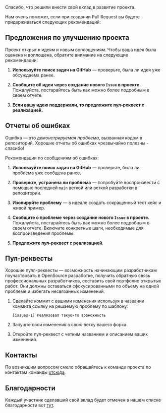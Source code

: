 Спасибо, что решили внести свой вклад в развитие проекта.

Нам очень поможет, если при создании Pull Request вы будете придерживаться следующих рекомендаций:

## Предложения по улучшению проекта

Проект открыт к идеям и новым воплощениям. Чтобы ваша идея была оценена и воплощена,
обратите внимание на следующие рекомендации:

1. **Используйте поиск задач на GitHub** &mdash; проверьте, была ли идея уже
   обсуждаема ранее.

2. **Сообщите об идеи через создание нового `Issue` в проекте.**
   Пожалуйста, постарайтесь быть как можно более подробным в своем отчете.

3. **Если вашу идею поддержали, то предложите пул-реквест с реализацией.**

## Отчеты об ошибках

Ошибка — это _демонстрируемая проблема_, вызванная кодом в
репозиторий. Хорошие отчеты об ошибках чрезвычайно полезны - спасибо!

Рекомендации по сообщениям об ошибках:

1. **Используйте поиск задач на GitHub** &mdash; проверьте, была ли проблема уже
   сообщена ранее.

2. **Проверьте, устранена ли проблема** &mdash; попробуйте воспроизвести с помощью
   последней `main` веткой или веткой разработки в репозитории.

3. **Изолируйте проблему** &mdash; в идеале создать сокращенный тест
   кейс и живой пример.

4. **Сообщите о проблеме через создание нового `Issue` в проекте.**
   Пожалуйста, постарайтесь быть как можно более подробным в своем отчете. Включите конкретные
   шаги, необходимые для воспроизведения проблемы.

5. **Предложите пул-реквест с реализацией.**

## Пул-реквесты

Хорошие пулл-реквесты — возможность начинающим разработчикам поучаствовать в OpenSource разработке,
получить обратную связь профессиональных разработчиков, составить свой портфолио открытых работ.
Они должны оставаться сфокусированными по объему на одной проблеме и избегать несвязанных
изменений.

1. Сделайте коммит с вашими изменения используя в названии коммита ссылку на решаемую проблему по шаблону: 

   `[issues-1] Реализовал такую-то возможность`

2. Запуште свои изменения в свою ветку вашего форка.

3. Откройте пул-реквест с четким названием и описанием ваших изменений.

## Контакты

По возникшим вопросом смело обращайтесь к команде проекта по контактам команды [отсюда](./human.txt).

## Благодарности

Каждый участник сделавший свой вклад будет отмечен в нашем списке благодарности вот [тут](./human.txt). 
